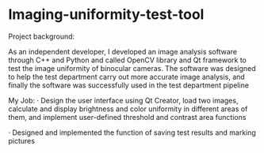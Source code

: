 # Imaging-uniformity-test-tool
Project background:

As an independent developer, I developed an image analysis software through C++ and Python and called OpenCV library and Qt framework to test the image uniformity of binocular cameras. The software was designed to help the test department carry out more accurate image analysis, and finally the software was successfully used in the test department pipeline

My Job:
· Design the user interface using Qt Creator, load two images, calculate and display brightness and color uniformity in different areas of them, and implement user-defined threshold and contrast area functions

· Designed and implemented the function of saving test results and marking pictures
